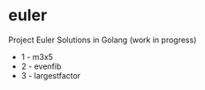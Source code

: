 # euler
Project Euler Solutions in Golang (work in progress)

* 1 - m3x5
* 2 - evenfib
* 3 - largestfactor
